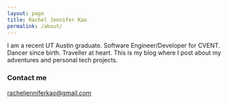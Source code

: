 ```yaml
---
layout: page
title: Rachel Jennifer Kao
permalink: /about/
---
```


I am a recent UT Austin graduate. Software Engineer/Developer for CVENT. 
Dancer since birth. Traveller at heart. 
This is my blog where I post about my adventures and personal tech projects.

### Contact me

[racheljenniferkao@gmail.com](mailto:racheljenniferkao@gmail.com)
